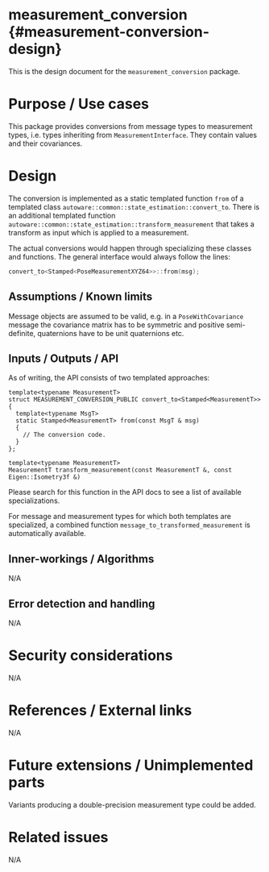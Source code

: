 measurement_conversion {#measurement-conversion-design}
===========

This is the design document for the `measurement_conversion` package.


# Purpose / Use cases
This package provides conversions from message types to measurement types, i.e. types inheriting
from `MeasurementInterface`. They contain values and their covariances.


# Design
The conversion is implemented as a static templated function `from` of a templated class
`autoware::common::state_estimation::convert_to`. There is an additional templated function
`autoware::common::state_estimation::transform_measurement` that takes a transform as input which is
applied to a measurement.

The actual conversions would happen through specializing these classes and functions. The general
interface would always follow the lines:

```c++
convert_to<Stamped<PoseMeasurementXYZ64>>::from(msg);
```


## Assumptions / Known limits
Message objects are assumed to be valid, e.g. in a `PoseWithCovariance` message the covariance
matrix has to be symmetric and positive semi-definite, quaternions have to be unit quaternions etc.


## Inputs / Outputs / API
As of writing, the API consists of two templated approaches:

```
template<typename MeasurementT>
struct MEASUREMENT_CONVERSION_PUBLIC convert_to<Stamped<MeasurementT>>
{
  template<typename MsgT>
  static Stamped<MeasurementT> from(const MsgT & msg)
  {
    // The conversion code.
  }
};

template<typename MeasurementT>
MeasurementT transform_measurement(const MeasurementT &, const Eigen::Isometry3f &)
```

Please search for this function in the API docs to see a list of available specializations.

For message and measurement types for which both templates are specialized, a combined function
`message_to_transformed_measurement` is automatically available.


## Inner-workings / Algorithms
<!-- If applicable -->
N/A


## Error detection and handling
<!-- Required -->
N/A


# Security considerations
<!-- Required -->
N/A


# References / External links
<!-- Optional -->
N/A


# Future extensions / Unimplemented parts

Variants producing a double-precision measurement type could be added.


# Related issues
<!-- Required -->
N/A
